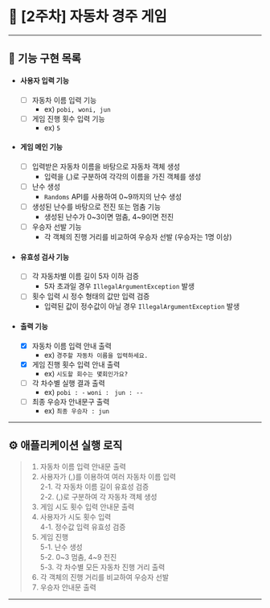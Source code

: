 # 📌 [2주차] 자동차 경주 게임  
* * *

## 🧾 기능 구현 목록
- #### 사용자 입력 기능  
  - [ ] 자동차 이름 입력 기능  
    - ex) `pobi, woni, jun`  
  - [ ] 게임 진행 횟수 입력 기능  
    - ex) `5`  
- #### 게임 메인 기능  
  - [ ] 입력받은 자동차 이름을 바탕으로 자동차 객체 생성  
    - 입력을 (,)로 구분하여 각각의 이름을 가진 객체를 생성  
  - [ ] 난수 생성  
    - `Randoms` API를 사용하여 0~9까지의 난수 생성  
  - [ ] 생성된 난수를 바탕으로 전진 또는 멈춤 기능  
    - 생성된 난수가 0~3이면 멈춤, 4~9이면 전진  
  - [ ] 우승자 선발 기능  
    - 각 객체의 진행 거리를 비교하여 우승자 선발 (우승자는 1명 이상)  
- #### 유효성 검사 기능  
  - [ ] 각 자동차별 이름 길이 5자 이하 검증  
    - 5자 초과일 경우 `IllegalArgumentException` 발생  
  - [ ] 횟수 입력 시 정수 형태의 값만 입력 검증  
    - 입력된 값이 정수값이 아닐 경우 `IllegalArgumentException` 발생  
- #### 출력 기능  
  - [x] 자동차 이름 입력 안내 출력  
    - ex) `경주할 자동차 이름을 입력하세요.`  
  - [x] 게임 진행 횟수 입력 안내 출력  
    - ex) `시도할 회수는 몇회인가요?`  
  - [ ] 각 차수별 실행 결과 출력  
    - ex) `pobi : -` `woni : ` `jun : --`  
  - [ ] 최종 우승자 안내문구 출력  
    - ex) `최종 우승자 : jun`  

* * *

## ⚙️ 애플리케이션 실행 로직  
> 1. 자동차 이름 입력 안내문 출력  
> 2. 사용자가 (,)를 이용하여 여러 자동차 이름 입력  
>   2-1. 각 자동차 이름 길이 유효성 검증  
>   2-2. (,)로 구분하여 각 자동차 객체 생성  
> 3. 게임 시도 횟수 입력 안내문 출력  
> 4. 사용자가 시도 횟수 입력  
>   4-1. 정수값 입력 유효성 검증  
> 5. 게임 진행  
>    5-1. 난수 생성  
>    5-2. 0~3 멈춤, 4~9 전진  
>    5-3. 각 차수별 모든 자동차 진행 거리 출력  
> 6. 각 객체의 진행 거리를 비교하여 우승자 선발  
> 7. 우승자 안내문 출력  

* * *
